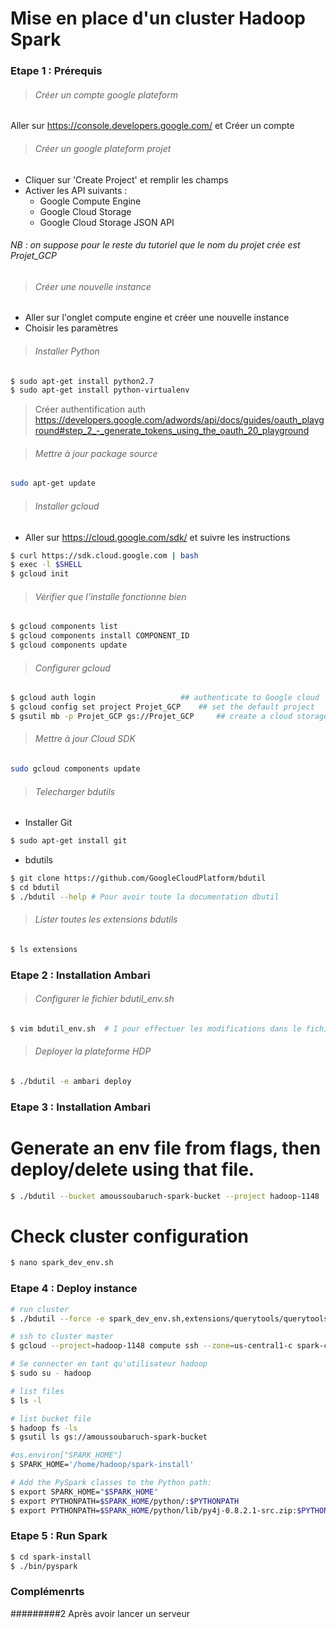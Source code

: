 # Mise en place d'un cluster Hadoop Spark 

### Etape 1 : Prérequis

> ###### Créer un compte google plateform 

Aller sur https://console.developers.google.com/ et Créer un compte 

> ###### Créer un google plateform projet

- Cliquer sur 'Create Project' et remplir les champs
- Activer les API suivants :
  - Google Compute Engine
  - Google Cloud Storage
  - Google Cloud Storage JSON API 

###### NB : on suppose pour le reste du tutoriel que le nom du projet crée est Projet_GCP

> ###### Créer une nouvelle instance

- Aller sur l'onglet compute engine et créer une nouvelle instance
- Choisir les paramètres 

> ###### Installer Python

```sh
$ sudo apt-get install python2.7
$ sudo apt-get install python-virtualenv
```
> Créer authentification auth 
 https://developers.google.com/adwords/api/docs/guides/oauth_playground#step_2_-_generate_tokens_using_the_oauth_20_playground

> ###### Mettre à jour package source
```sh
sudo apt-get update
```

> ###### Installer gcloud

  * Aller sur https://cloud.google.com/sdk/ et suivre les instructions

```sh
$ curl https://sdk.cloud.google.com | bash
$ exec -l $SHELL
$ gcloud init
```
> ###### Vérifier que l'installe fonctionne bien 

```sh
$ gcloud components list
$ gcloud components install COMPONENT_ID
$ gcloud components update
```
> ###### Configurer gcloud
```sh
$ gcloud auth login                   ## authenticate to Google cloud 
$ gcloud config set project Projet_GCP    ## set the default project
$ gsutil mb -p Projet_GCP gs://Projet_GCP     ## create a cloud storage bucket

```
> ###### Mettre à jour  Cloud SDK

```sh
sudo gcloud components update
```

> ###### Telecharger bdutils

  * Installer Git
```sh
$ sudo apt-get install git
```
 * bdutils
```sh
$ git clone https://github.com/GoogleCloudPlatform/bdutil
$ cd bdutil
$ ./bdutil --help # Pour avoir toute la documentation dbutil
```
> ###### Lister toutes les extensions bdutils
```sh
$ ls extensions
```

### Etape 2 : Installation Ambari

> ###### Configurer le fichier bdutil_env.sh
```sh
$ vim bdutil_env.sh  # I pour effectuer les modifications dans le fichier, ensuite echap puis :wq pour enregistrer et quitter
```

> ###### Deployer la plateforme HDP 
```sh
$ ./bdutil -e ambari deploy
```

### Etape 3 : Installation Ambari
# Generate an env file from flags, then deploy/delete using that file.
```sh
$ ./bdutil --bucket amoussoubaruch-spark-bucket --project hadoop-1148  --default_fs gs --machine_type n1-standard-1 --force --zone us-central1-c --num_workers 5 --prefix spark-cluster --verbose generate_config spark_dev_env.sh
```

# Check cluster configuration
```sh
$ nano spark_dev_env.sh
```
### Etape 4 : Deploy instance

```sh
# run cluster
$ ./bdutil --force -e spark_dev_env.sh,extensions/querytools/querytools_env.sh,extensions/spark/spark_env.sh deploy

# ssh to cluster master
$ gcloud --project=hadoop-1148 compute ssh --zone=us-central1-c spark-cluster-m

# Se connecter en tant qu'utilisateur hadoop
$ sudo su - hadoop

# list files
$ ls -l

# list bucket file
$ hadoop fs -ls
$ gsutil ls gs://amoussoubaruch-spark-bucket

#os.environ["SPARK_HOME"]
$ SPARK_HOME='/home/hadoop/spark-install'

# Add the PySpark classes to the Python path:
$ export SPARK_HOME="$SPARK_HOME"
$ export PYTHONPATH=$SPARK_HOME/python/:$PYTHONPATH
$ export PYTHONPATH=$SPARK_HOME/python/lib/py4j-0.8.2.1-src.zip:$PYTHONPATH
```

### Etape 5 : Run Spark
```sh
$ cd spark-install
$ ./bin/pyspark
```

### Complémenrts

#########2 Après avoir lancer un serveur










